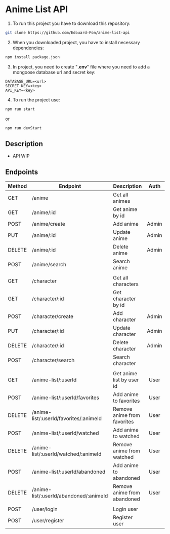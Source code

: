# Anime List API

1. To run this project you have to download this repository:
```bash
git clone https://github.com/Edouard-Pon/anime-list-api
```

2. When you downloaded project, you have to install necessary dependencies:
```bash
npm install package.json
```

3. In project, you need to create "__.env__" file where you need to add a mongoose database url and secret key:
```dotenv
DATABASE_URL=<url>
SECRET_KEY=<key>
API_KEY=<key>
```

4. To run the project use:
```bash
npm run start
```
or
```bash
npm run devStart
```

## Description

* API WIP

## Endpoints

| Method | Endpoint          | Description     | Auth  |
| --- |-------------------|-----------------|:-----:|
| GET | /anime            | Get all animes  |       |
| GET | /anime/:id        | Get anime by id |       |
| POST | /anime/create     | Add anime       | Admin |
| PUT | /anime/:id        | Update anime    | Admin |
| DELETE | /anime/:id        | Delete anime    | Admin |
| POST | /anime/search     | Search anime    |       |
| | | |       |
| GET | /character        | Get all characters |       |
| GET | /character/:id    | Get character by id |       |
| POST | /character/create | Add character | Admin |
| PUT | /character/:id    | Update character | Admin |
| DELETE | /character/:id    | Delete character | Admin |
| POST | /character/search | Search character |       |
| | | |       |
| GET | /anime-list/:userId | Get anime list by user id | User  |
| POST | /anime-list/:userId/favorites    | Add anime to favorites | User  |
| DELETE | /anime-list/:userId/favorites/:animeId | Remove anime from favorites | User  |
| POST | /anime-list/:userId/watched    | Add anime to watched | User  |
| DELETE | /anime-list/:userId/watched/:animeId | Remove anime from watched | User  |
| POST | /anime-list/:userId/abandoned    | Add anime to abandoned | User  |
| DELETE | /anime-list/:userId/abandoned/:animeId | Remove anime from abandoned | User  |
| | | |       |
| POST | /user/login       | Login user      |       |
| POST | /user/register    | Register user   |       |
